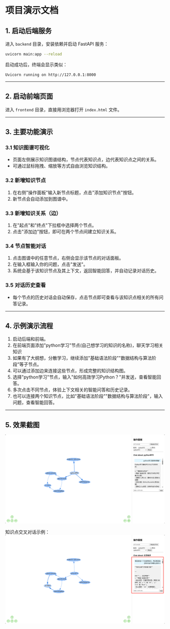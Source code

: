 # 项目演示文档

## 1. 启动后端服务

进入 `backend` 目录，安装依赖并启动 FastAPI 服务：

```bash
uvicorn main:app --reload
```

启动成功后，终端会显示类似：

```
Uvicorn running on http://127.0.0.1:8000
```

---

## 2. 启动前端页面

进入 `frontend` 目录，直接用浏览器打开 `index.html` 文件。

---

## 3. 主要功能演示

### 3.1 知识图谱可视化

- 页面左侧展示知识图谱结构，节点代表知识点，边代表知识点之间的关系。
- 可通过鼠标拖拽、缩放等方式自由浏览知识结构。

### 3.2 新增知识节点

1. 在右侧"操作面板"输入新节点标题，点击"添加知识节点"按钮。
2. 新节点会自动添加到图谱中。

### 3.3 新增知识关系（边）

1. 在"起点"和"终点"下拉框中选择两个节点。
2. 点击"添加边"按钮，即可在两个节点间建立知识关系。

### 3.4 节点智能对话

1. 点击图谱中的任意节点，右侧会显示该节点的对话面板。
2. 在输入框输入你的问题，点击"发送"。
3. 系统会基于该知识节点及其上下文，返回智能回答，并自动记录对话历史。

### 3.5 对话历史查看

- 每个节点的历史对话会自动保存，点击节点即可查看与该知识点相关的所有问答记录。

---

## 4. 示例演示流程

1. 启动后端和前端。
2. 在前端页面添加"python学习"节点(自己想学习的知识的名称)，聊天学习相关知识
3. 如果有了大纲想，分散学习，继续添加"基础语法阶段""数据结构与算法阶段"等子节点。
4. 可以通过添加边来连接这些节点，形成完整的知识结构图。
5. 选择"python学习"节点，输入"如何高效学习Python？"并发送，查看智能回答。
6. 多次点击不同节点，体验上下文相关的智能问答和历史记录。
7. 也可以连接两个知识节点，比如"基础语法阶段""数据结构与算法阶段"，输入问题，查看智能回答。

---

## 5. 效果截图

![image](picture/image_1.png)


知识点交叉对话示例：
![image](picture/image_2.png)